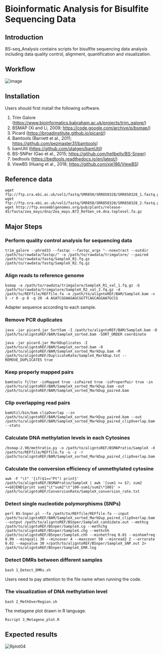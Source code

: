 # Bioinformatic Analysis for Bisulfite Sequencing Data

## Introduction
BS-seq_Analysis contains scripts for bisulfite sequencing data analysis including data quality control, alignment, quantification and visualization.

## Workflow
![image](https://user-images.githubusercontent.com/108569109/178256142-6a255767-24f3-4341-b97e-bced6e03264a.png)

## Installation
Users should first install the following software.

1.	Trim Galore (https://www.bioinformatics.babraham.ac.uk/projects/trim_galore/) 
2.	BSMAP (Xi and Li, 2009; https://code.google.com/archive/p/bsmap/)
3.	Picard (https://broadinstitute.github.io/picard/)
4.	Bamtools (Barnett et al., 2011; https://github.com/pezmaster31/bamtools)
5.	bamUtil (https://github.com/statgen/bamUtil)
6.	BS-SNPer (Gao et al., 2015; https://github.com/hellbelly/BS-Snper)
7.	bedtools (https://bedtools.readthedocs.io/en/latest/)
8.	ViewBS (Huang et al., 2018; https://github.com/xie186/ViewBS)

## Reference data
```
wget ftp://ftp.sra.ebi.ac.uk/vol1/fastq/SRR850/SRR850328/SRR850328_1.fastq.gz  
wget ftp://ftp.sra.ebi.ac.uk/vol1/fastq/SRR850/SRR850328/SRR850328_2.fastq.gz  
wget http://ftp.ensemblgenomes.org/pub/plants/release-45/fasta/zea_mays/dna/Zea_mays.B73_RefGen_v4.dna.toplevel.fa.gz
```

## Major Steps
### Perform quality control analysis for sequencing data
```
trim_galore --phred33 --fastqc --fastqc_args "--noextract --outdir /path/to/rawdata/fastqc/" -o /path/to/rawdata/trimgalore/ --paired /path/to/rawdata/fastq/SampleX_R1.fq.gz /path/to/rawdata/fastq/SampleX_R2.fq.gz
```

### Align reads to reference genome
```
bsmap -a /path/to/rawdata/trimgalore/SampleX_R1_val_1.fq.gz -b /path/to/rawdata/trimgalore/SampleX_R2_val_2.fq.gz -d /path/to/REFfile/REFfile.fa -o /path/to/aligntoREF/BAM/SampleX.bam -v 5 -r 0 -p 8 -q 20 -A AGATCGGAAGAGCGGTTCAGCAGGAATGCCG
```
Adapter sequence according to each sample.

### Remove PCR duplicates
```
java -jar picard.jar SortSam -I /path/to/aligntoREF/BAM/SampleX.bam -O /path/to/aligntoREF/BAM/SampleX_sorted.bam -SORT_ORDER coordinate

java -jar picard.jar MarkDuplicates -I /path/to/aligntoREF/BAM/SampleX_sorted.bam -O /path/to/aligntoREF/BAM/SampleX_sorted_MarkDup.bam -M /path/to/aligntoREF/DuplicateRate/SampleX_MarkDup.txt --REMOVE_DUPLICATES true
```

### Keep properly mapped pairs
```
bamtools filter -isMapped true -isPaired true -isProperPair true -in /path/to/aligntoREF/BAM/SampleX_sorted_MarkDup.bam -out /path/to/aligntoREF/BAM/SampleX_sorted_MarkDup_paired.bam
```

### Clip overlapping read pairs
```
bamUtil/bin/bam clipOverlap --in /path/to/aligntoREF/BAM/SampleX_sorted_MarkDup_paired.bam --out /path/to/aligntoREF/BAM/SampleX_sorted_MarkDup_paired_clipOverlap.bam --stats
```

### Calculate DNA methylation levels in each Cytosines
```
/bsmap-2.90/methratio.py -o /path/to/aligntoREF/BSMAPratio/SampleX -d /path/to/REFfile/REFfile.fa -u -z -r /path/to/aligntoREF/BAM/SampleX_sorted_MarkDup_paired_clipOverlap.bam
```

### Calculate the conversion efficiency of unmethylated cytosine
```
awk -F "\t" '{if($1=="Pt") print}' /path/to/aligntoREF/BSMAPratio/SampleX | awk '{sum1 += $7; sum2 +=$8}END{print sum1"\t"sum2"\t"100-sum1/sum2\*100}' > /path/to/aligntoREF/ConversionRate/SampleX_conversion_rate.txt
```

### Detect single nucleotide polymorphisms (SNPs) 
```
perl BS-Snper.pl --fa /path/to/REFfile/REFfile.fa --input /path/to/aligntoREF/BAM/SampleX_sorted_MarkDup_paired_clipOverlap.bam --output /path/to/aligntoREF/BSnper/SampleX_candidate.out --methcg /path/to/aligntoREF/BSnper/SampleX.cg --methchg /path/to/aligntoREF/BSnper/SampleX.chg --methchh /path/to/aligntoREF/BSnper/SampleX.chh --minhetfreq 0.01 --minhomfreq 0.99 --minquali 30 --mincover 4 --maxcover 50 --minread2 2 --errorate 0.02 --mapvalue 30 >/path/to/aligntoREF/BSnper/SampleX_SNP.out 2> /path/to/aligntoREF/BSnper/SampleX_ERR.log
```

### Detect DMRs between different samples
```
bash 1_Detect_DMRs.sh
```
Users need to pay attention to the file name when running the code.

### The visualization of DNA methylation level
```
bash 2_MethOverRegion.sh
```
The metagene plot drawn in R language.
```
Rscript 3_Metagene_plot.R
```
## Expected results
![Rplot04](https://user-images.githubusercontent.com/108569109/178265151-8ca83c79-3a01-4f68-bc26-e9bc4266ed4d.png)
